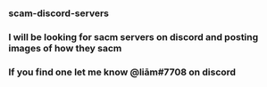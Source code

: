### scam-discord-servers
### I will be looking for sacm servers on discord and posting images of how they sacm 
### If you find one let me know @liām#7708 on discord 

